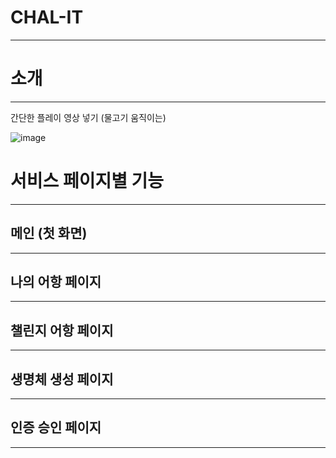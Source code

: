# CHAL-IT
<hr />

# 소개
<hr />

간단한 플레이 영상 넣기 (물고기 움직이는)

![image](https://user-images.githubusercontent.com/88331311/146481532-054cafbb-6062-4b3a-93ae-bbf472865f22.png)

# 서비스 페이지별 기능
<hr />

## 메인  (첫 화면)
<hr />

## 나의 어항 페이지
<hr />

## 챌린지 어항 페이지
<hr />

## 생명체 생성 페이지
<hr />

## 인증 승인 페이지
<hr />
